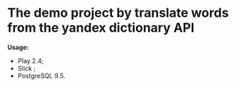 The demo project by translate words from the yandex dictionary API
==================================================================

**Usage:**

- Play 2.4;
- Slick ;
- PostgreSQL 9.5.
